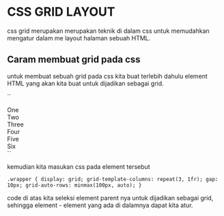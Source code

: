 # CSS GRID LAYOUT
css grid merupakan merupakan teknik di dalam css untuk memudahkan mengatur dalam me layout halaman sebuah HTML.

## Caram membuat grid pada css
untuk membuat sebuah grid pada css kita buat terlebih dahulu element HTML yang akan kita buat untuk dijadikan sebagai grid.

``<div class="wrapper">
  <div class="one">One</div>
  <div class="two">Two</div>
  <div class="three">Three</div>
  <div class="four">Four</div>
  <div class="five">Five</div>
  <div class="six">Six</div>
</div>``

kemudian kita masukan css pada element tersebut

``.wrapper {
  display: grid;
  grid-template-columns: repeat(3, 1fr);
  gap: 10px;
  grid-auto-rows: minmax(100px, auto);
}``

code di atas kita seleksi element parent nya untuk dijadikan sebagai grid, sehingga element - element yang ada di dalamnya dapat kita atur.
